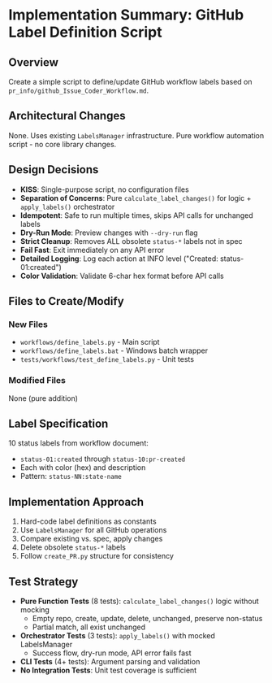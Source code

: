 # Implementation Summary: GitHub Label Definition Script

## Overview
Create a simple script to define/update GitHub workflow labels based on `pr_info/github_Issue_Coder_Workflow.md`.

## Architectural Changes
None. Uses existing `LabelsManager` infrastructure. Pure workflow automation script - no core library changes.

## Design Decisions
- **KISS**: Single-purpose script, no configuration files
- **Separation of Concerns**: Pure `calculate_label_changes()` for logic + `apply_labels()` orchestrator
- **Idempotent**: Safe to run multiple times, skips API calls for unchanged labels
- **Dry-Run Mode**: Preview changes with `--dry-run` flag
- **Strict Cleanup**: Removes ALL obsolete `status-*` labels not in spec
- **Fail Fast**: Exit immediately on any API error
- **Detailed Logging**: Log each action at INFO level ("Created: status-01:created")
- **Color Validation**: Validate 6-char hex format before API calls

## Files to Create/Modify

### New Files
- `workflows/define_labels.py` - Main script
- `workflows/define_labels.bat` - Windows batch wrapper
- `tests/workflows/test_define_labels.py` - Unit tests

### Modified Files
None (pure addition)

## Label Specification
10 status labels from workflow document:
- `status-01:created` through `status-10:pr-created`
- Each with color (hex) and description
- Pattern: `status-NN:state-name`

## Implementation Approach
1. Hard-code label definitions as constants
2. Use `LabelsManager` for all GitHub operations
3. Compare existing vs. spec, apply changes
4. Delete obsolete `status-*` labels
5. Follow `create_PR.py` structure for consistency

## Test Strategy
- **Pure Function Tests** (8 tests): `calculate_label_changes()` logic without mocking
  - Empty repo, create, update, delete, unchanged, preserve non-status
  - Partial match, all exist unchanged
- **Orchestrator Tests** (3 tests): `apply_labels()` with mocked LabelsManager
  - Success flow, dry-run mode, API error fails fast
- **CLI Tests** (4+ tests): Argument parsing and validation
- **No Integration Tests**: Unit test coverage is sufficient
